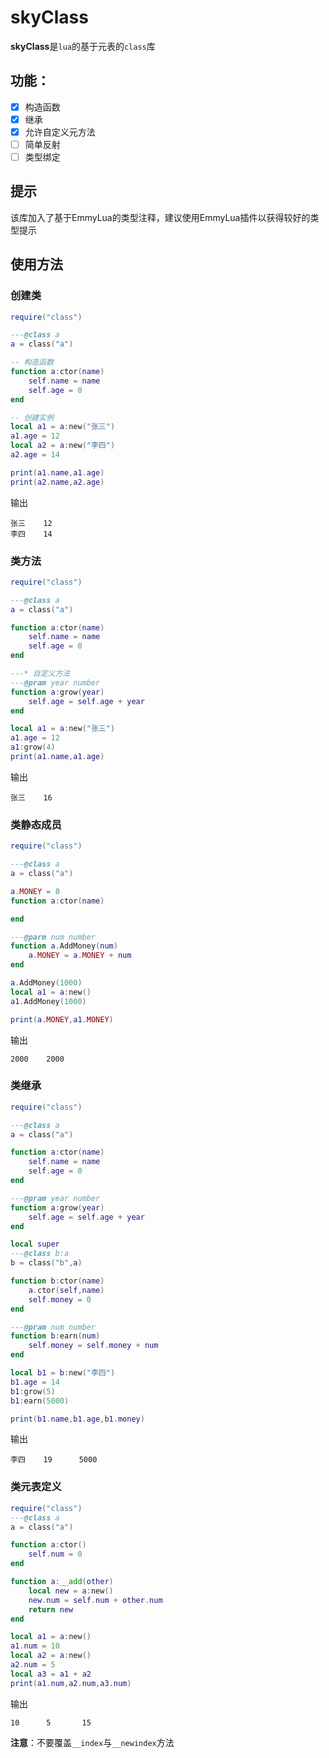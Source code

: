 # skyClass

**skyClass**是`lua`的基于元表的`class`库

## 功能：
- [x] 构造函数<br>
- [x] 继承<br>
- [x] 允许自定义元方法<br>
- [ ] 简单反射<br>
- [ ] 类型绑定<br>

## 提示
该库加入了基于EmmyLua的类型注释，建议使用EmmyLua插件以获得较好的类型提示

## 使用方法

### 创建类

```lua
require("class")

---@class a
a = class("a")

-- 构造函数
function a:ctor(name)
    self.name = name
    self.age = 0
end

-- 创建实例
local a1 = a:new("张三")
a1.age = 12
local a2 = a:new("李四")
a2.age = 14

print(a1.name,a1.age)
print(a2.name,a2.age)
```
输出
```
张三    12
李四    14
```

### 类方法
```lua
require("class")

---@class a
a = class("a")

function a:ctor(name)
    self.name = name
    self.age = 0
end

---* 自定义方法
---@pram year number
function a:grow(year)
    self.age = self.age + year
end

local a1 = a:new("张三")
a1.age = 12
a1:grow(4)
print(a1.name,a1.age)
```
输出
```
张三    16
```

### 类静态成员
```lua
require("class")

---@class a
a = class("a")

a.MONEY = 0
function a:ctor(name)

end

---@parm num number
function a.AddMoney(num)
    a.MONEY = a.MONEY + num
end

a.AddMoney(1000)
local a1 = a:new()
a1.AddMoney(1000)

print(a.MONEY,a1.MONEY)
```
输出
```
2000    2000
```

### 类继承

```lua
require("class")

---@class a
a = class("a")

function a:ctor(name)
    self.name = name
    self.age = 0
end

---@pram year number
function a:grow(year)
    self.age = self.age + year
end

local super
---@class b:a
b = class("b",a)

function b:ctor(name)
    a.ctor(self,name)
    self.money = 0
end

---@pram num number
function b:earn(num)
    self.money = self.money + num
end

local b1 = b:new("李四")
b1.age = 14
b1:grow(5)
b1:earn(5000)

print(b1.name,b1.age,b1.money)
```
输出
```
李四    19      5000
```

### 类元表定义
```lua
require("class")
---@class a
a = class("a")

function a:ctor()
    self.num = 0
end

function a:__add(other)
    local new = a:new()
    new.num = self.num + other.num
    return new
end

local a1 = a:new()
a1.num = 10
local a2 = a:new()
a2.num = 5
local a3 = a1 + a2
print(a1.num,a2.num,a3.num)
```
输出
```
10      5       15
```
**注意**：不要覆盖`__index`与`__newindex`方法